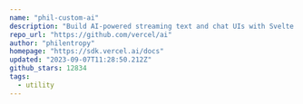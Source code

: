 ```yaml
---
name: "phil-custom-ai"
description: "Build AI-powered streaming text and chat UIs with Svelte."
repo_url: "https://github.com/vercel/ai"
author: "philentropy"
homepage: "https://sdk.vercel.ai/docs"
updated: "2023-09-07T11:28:50.212Z"
github_stars: 12834
tags: 
  - utility
---
```

